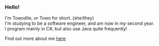 ### Hello!
I'm Towodile, or Towo for short. (she/they)
<br>
I'm studying to be a software engineer, and am now in my second year.
<br>
I program mainly in C#, but also use Java quite frequently!

Find out more about me [here](https://linktr.ee/Towo).
<!--
**Towodile/Towodile** is a ✨ _special_ ✨ repository because its `README.md` (this file) appears on your GitHub profile.

Here are some ideas to get you started:

- 🔭 I’m currently working on ...
- 🌱 I’m currently learning ...
- 👯 I’m looking to collaborate on ...
- 🤔 I’m looking for help with ...
- 💬 Ask me about ...
- 📫 How to reach me: ...
- 😄 Pronouns: ...
- ⚡ Fun fact: ...
-->
